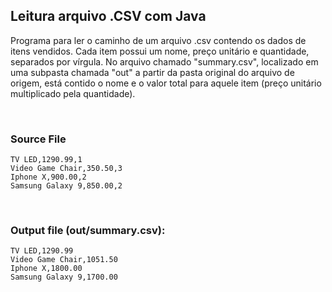 ## Leitura arquivo .CSV com Java

Programa para ler o caminho de um arquivo .csv contendo os dados de itens vendidos. Cada item possui um nome, preço unitário e quantidade, separados por vírgula. No arquivo chamado "summary.csv", localizado em uma subpasta chamada "out" a partir da pasta original do arquivo de origem, está contido o nome e o valor total para aquele item (preço unitário multiplicado pela quantidade).

<br>

### Source File

```
TV LED,1290.99,1
Video Game Chair,350.50,3
Iphone X,900.00,2
Samsung Galaxy 9,850.00,2
```


<br>

### Output file (out/summary.csv):

```
TV LED,1290.99
Video Game Chair,1051.50
Iphone X,1800.00
Samsung Galaxy 9,1700.00
```